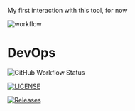 My first interaction with this tool, for now


![workflow](https://github.com/Cotximahou/devops/actions/workflows/main.yml/badge.svg)

# DevOps
![GitHub Workflow Status](https://img.shields.io/github/actions/workflow/status/Cotximahou/devops/main.yml?branch=main&style=flat-square)



[![LICENSE](https://img.shields.io/github/license/Cotximahou/devops.svg?style=flat-square)](https://github.com/Cotximahou/devops/blob/master/LICENSE)

[![Releases](https://img.shields.io/github/release/Cotximahou/devops/all.svg?style=flat-square)](https://github.com/Cotximahou/devops/releases)

